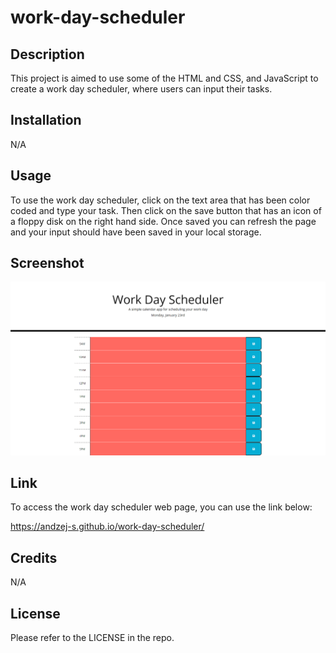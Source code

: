 # work-day-scheduler

## Description

This project is aimed to use some of the HTML and CSS, and JavaScript to create a work day scheduler, where users can input their tasks.

## Installation

N/A

## Usage

To use the work day scheduler, click on the text area that has been color coded and type your task. Then click on the save button that has an icon of a floppy disk on the right hand side. Once saved you can refresh the page and your input should have been saved in your local storage.

## Screenshot

![Screenshot-of-work-day-scheduler](/assets/images/screenshot.png)

## Link

To access the work day scheduler web page, you can use the link below:

https://andzej-s.github.io/work-day-scheduler/

## Credits

N/A

## License

Please refer to the LICENSE in the repo.